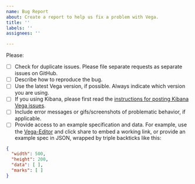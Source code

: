 ```yaml
---
name: Bug Report
about: Create a report to help us fix a problem with Vega.
title: ''
labels: ''
assignees: ''

---
```


Please:

- [ ] Check for duplicate issues. Please file separate requests as separate issues on GitHub.
- [ ] Describe how to reproduce the bug.
- [ ] Use the latest Vega version, if possible. Always indicate which version you are using.
- [ ] If you using Kibana, please first read the [instructions for posting Kibana Vega issues](https://gist.github.com/nyurik/736c34970ba3c32f3fe3d45d66719b3e).
- [ ] Include error messages or gifs/screenshots of problematic behavior, if applicable.
- [ ] Provide access to an example specification and data. For example, use the [Vega-Editor](https://vega.github.io/editor/) and click share to embed a working link, or provide an example spec in JSON, wrapped by triple backticks like this:

```json
{
  "width": 500,
  "height": 200,
  "data": [ ],
  "marks": [ ]
}
```
